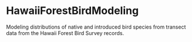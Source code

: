 # HawaiiForestBirdModeling
Modeling distributions of native and introduced bird species from transect data from the Hawaii Forest Bird Survey records.
